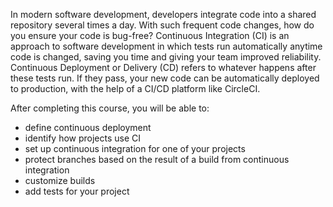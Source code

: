 In modern software development, developers integrate code into a shared repository several times a day. With such frequent code changes, how do you ensure your code is bug-free? Continuous Integration (CI) is an approach to software development in which tests run automatically anytime code is changed, saving you time and giving your team improved reliability. Continuous Deployment or Delivery (CD) refers to whatever happens after these tests run. If they pass, your new code can be automatically deployed to production, with the help of a CI/CD platform like CircleCI.

After completing this course, you will be able to:

- define continuous deployment
- identify how projects use CI
- set up continuous integration for one of your projects
- protect branches based on the result of a build from continuous integration
- customize builds
- add tests for your project
